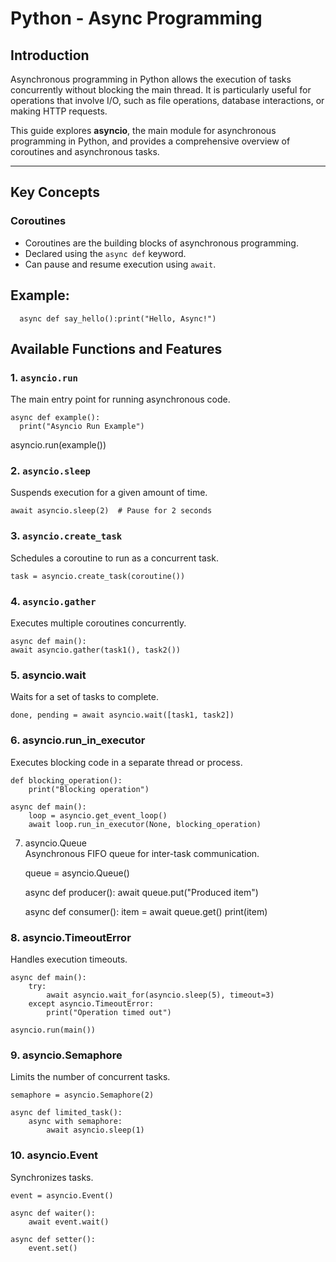 # Python - Async Programming

## Introduction

Asynchronous programming in Python allows the execution of tasks concurrently without blocking the main thread. It is particularly useful for operations that involve I/O, such as file operations, database interactions, or making HTTP requests.

This guide explores **asyncio**, the main module for asynchronous programming in Python, and provides a comprehensive overview of coroutines and asynchronous tasks.

---

## Key Concepts

### Coroutines
- Coroutines are the building blocks of asynchronous programming.
- Declared using the `async def` keyword.
- Can pause and resume execution using `await`.

## Example:  
      async def say_hello():print("Hello, Async!")  

## Available Functions and Features

### 1. `asyncio.run`  
The main entry point for running asynchronous code.  

    async def example():  
      print("Asyncio Run Example")  

asyncio.run(example())  

### 2. `asyncio.sleep`  
  Suspends execution for a given amount of time.  

    await asyncio.sleep(2)  # Pause for 2 seconds  

### 3. `asyncio.create_task`  
Schedules a coroutine to run as a concurrent task.  

    task = asyncio.create_task(coroutine())  

### 4. `asyncio.gather`  
Executes multiple coroutines concurrently.  


    async def main():  
    await asyncio.gather(task1(), task2())  

### 5. asyncio.wait  
Waits for a set of tasks to complete.  

    done, pending = await asyncio.wait([task1, task2])  

### 6. asyncio.run_in_executor  
Executes blocking code in a separate thread or process.  

    def blocking_operation():
        print("Blocking operation")

    async def main():  
        loop = asyncio.get_event_loop()  
        await loop.run_in_executor(None, blocking_operation)  

7. asyncio.Queue  
Asynchronous FIFO queue for inter-task communication.  

    queue = asyncio.Queue()

    async def producer():
        await queue.put("Produced item")

    async def consumer():
        item = await queue.get()
        print(item)  

### 8. asyncio.TimeoutError  
Handles execution timeouts.  

    async def main():
        try:
            await asyncio.wait_for(asyncio.sleep(5), timeout=3)
        except asyncio.TimeoutError:
            print("Operation timed out")

    asyncio.run(main())

### 9. asyncio.Semaphore  
Limits the number of concurrent tasks.  

    semaphore = asyncio.Semaphore(2)

    async def limited_task():
        async with semaphore:
            await asyncio.sleep(1)  

### 10. asyncio.Event  
Synchronizes tasks.  

    event = asyncio.Event()

    async def waiter():
        await event.wait()

    async def setter():
        event.set()  
